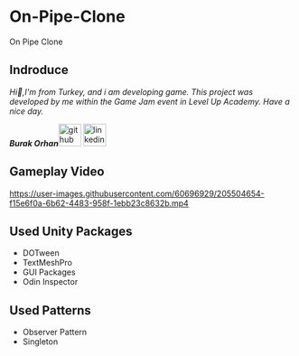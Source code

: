 # On-Pipe-Clone
On Pipe Clone

## Indroduce
*Hi:punch:,I'm from Turkey, and i am developing game.*
*This project was developed by me within the Game Jam event in Level Up Academy. Have a nice day.*


***Burak Orhan***[<img src='https://user-images.githubusercontent.com/60696929/204914100-148e216f-69b7-487d-a502-f902f6239fe6.png' alt='github' height='40' color='#6e5494'>](https://github.com/Burak-san)  [<img src='https://user-images.githubusercontent.com/60696929/204914127-d5c92c3a-398e-4159-a06f-4e71a342706b.png' alt='linkedin' height='40'>](https://www.linkedin.com/in/burak-orhan-aohg2022//)

## Gameplay Video

https://user-images.githubusercontent.com/60696929/205504654-f15e6f0a-6b62-4483-958f-1ebb23c8632b.mp4

## Used Unity Packages
- DOTween
- TextMeshPro
- GUI Packages
- Odin Inspector

## Used Patterns
- Observer Pattern
- Singleton
